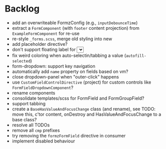 # Backlog

- add an overwriteable FormzConfig (e.g., `inputDebounceTime`)
- extract a `FormComponent` (with `footer` content projection) from `ExampleFormComponent` for re-use
- re-style `_forms.scss`, merge old styling into new
- add placeholder directive?
- don't support floating label for <select>?
- fix weird coloring when auto-selectin/tabbing a value (`autofill-selected`)
- form-dropdown: support key navigation
- automatically add `name` property on fields based on vm?
- close dropdown-panel when "outer-click" happens
- use `CustomFieldControlDirective` (project) for custom controls like `FormFieldDropdownComponent`?
- rename components
- consolidate templates/scss for FormField and FormGroupField?
- support tabbing
- create a `BaseHasValueAndFocusChange` class (and rename), see TODO: move this, c'tor content, onDestroy and HasValueAndFocusChange to a base class?
- resolve all TODOs
- remove all `cmp` prefixes
- try removing the `formzFormField` directive in consumer
- implement disabled behaviour
